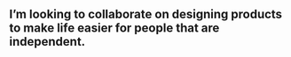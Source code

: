 I’m looking to collaborate on designing products to make life easier for people that are independent.
- 
<!---
AkeemL2020/AkeemL2022 is a ✨ special ✨ repository because its `README.md` (this file) appears on your GitHub profile.
You can click the Preview link to take a look at your changes.
--->
